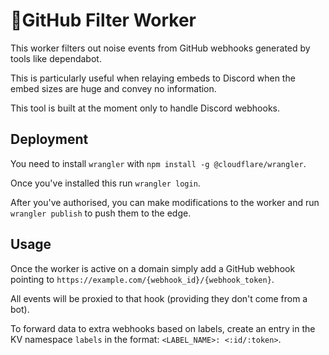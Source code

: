# 👷GitHub Filter Worker

This worker filters out noise events from GitHub webhooks generated by tools like dependabot.

This is particularly useful when relaying embeds to Discord when the embed sizes are huge and convey no information.

This tool is built at the moment only to handle Discord webhooks.

## Deployment

You need to install `wrangler` with `npm install -g @cloudflare/wrangler`.

Once you've installed this run `wrangler login`.

After you've authorised, you can make modifications to the worker and run `wrangler publish` to push them to the edge.

## Usage

Once the worker is active on a domain simply add a GitHub webhook pointing to `https://example.com/{webhook_id}/{webhook_token}`.

All events will be proxied to that hook (providing they don't come from a bot).

To forward data to extra webhooks based on labels, create an entry in the KV namespace `labels` in the format: `<LABEL_NAME>: <:id/:token>`.
